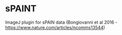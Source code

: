 # sPAINT

ImageJ plugin for sPAIN data (Bongiovanni et al 2016 - https://www.nature.com/articles/ncomms13544) 

